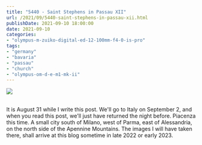 ```yaml
---
title: "5440 - Saint Stephens in Passau XII"
url: /2021/09/5440-saint-stephens-in-passau-xii.html
publishDate: 2021-09-10 18:00:00
date: 2021-09-10
categories:
- "olympus-m-zuiko-digital-ed-12-100mm-f4-0-is-pro"
tags:
- "germany"
- "bavaria"
- "passau"
- "church"
- "olympus-om-d-e-m1-mk-ii"
---
```

<div class="container">
<div class="center"><a target="_blank" href="https://d25zfm9zpd7gm5.cloudfront.net/1200x1200/2019/20190621_123409_lr.jpg"><img class="webfeedsFeaturedVisual" src="https://d25zfm9zpd7gm5.cloudfront.net/0600x0600/2019/20190621_123409_lr.jpg" /></a></div>
</div>
<br />

It is August 31 while I write this post. We'll go to Italy on September 2, 
and when you read this post, we'll just have returned the night before. 
Piacenza this time. A small city south of Milano, west of Parma, east of 
Alessandria, on the north side of the Apennine Mountains. The images I will
have taken there, shall arrive at this blog sometime in late 2022 or early 2023. 
